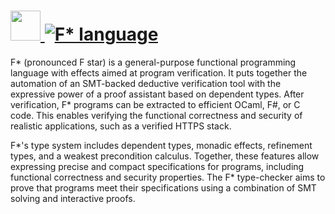 # [<img src="https://cdn.jsdelivr.net/gh/AdmiringWorm/chocolatey-packages@9ccc1bd8a9b4d7010facb296948c70aa3b3125c7/icons/fstar.png" height="48" width="48" /> ![F* language](https://img.shields.io/chocolatey/v/fstar.svg?label=F*%20language&style=for-the-badge)](https://chocolatey.org/packages/fstar)

F* (pronounced F star) is a general-purpose functional programming language with effects aimed at program verification. It puts together the automation of an SMT-backed deductive verification tool with the expressive power of a proof assistant based on dependent types. After verification, F* programs can be extracted to efficient OCaml, F#, or C code. This enables verifying the functional correctness and security of realistic applications, such as a verified HTTPS stack.

F*'s type system includes dependent types, monadic effects, refinement types, and a weakest precondition calculus. Together, these features allow expressing precise and compact specifications for programs, including functional correctness and security properties. The F* type-checker aims to prove that programs meet their specifications using a combination of SMT solving and interactive proofs.
